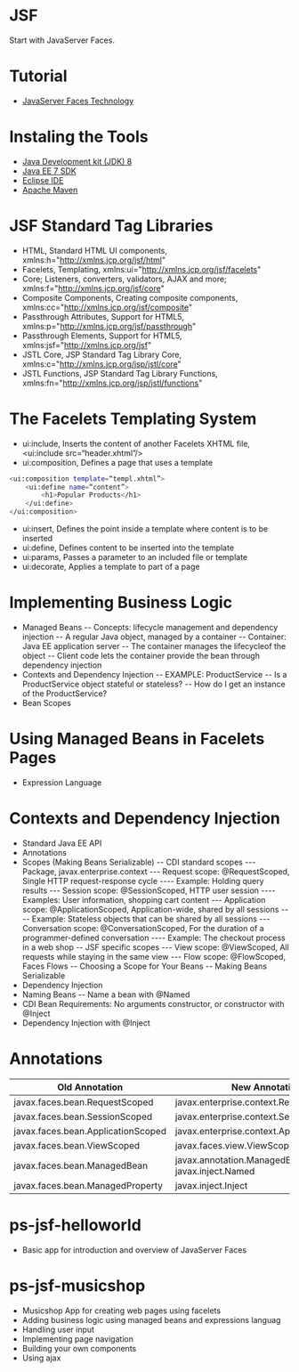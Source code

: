 # JSF
Start with JavaServer Faces.

# Tutorial
- [JavaServer Faces Technology](http://www.oracle.com/technetwork/java/javaee/javaserverfaces-139869.html) 

# Instaling the Tools
- [Java Development kit (JDK) 8](http://www.oracle.com/technetwork/java/javase/downloads/index.html)
- [Java EE 7 SDK](http://www.oracle.com/technetwork/java/javaee/downloads/index.html)
- [Eclipse IDE](http://www.eclipse.org/downloads/packages/eclipse-ide-java-ee-developers/keplersr2)
- [Apache Maven](https://maven.apache.org/download.cgi)


# JSF Standard Tag Libraries
- HTML, Standard HTML UI components, xmlns:h="http://xmlns.jcp.org/jsf/html"
- Facelets, Templating, xmlns:ui="http://xmlns.jcp.org/jsf/facelets"
- Core; Listeners, converters, validators, AJAX and more; xmlns:f="http://xmlns.jcp.org/jsf/core"
- Composite Components, Creating composite components, xmlns:cc="http://xmlns.jcp.org/jsf/composite"
- Passthrough Attributes, Support for HTML5, xmlns:p="http://xmlns.jcp.org/jsf/passthrough"
- Passthrough Elements, Support for HTML5, xmlns:jsf="http://xmlns.jcp.org/jsf"
- JSTL Core, JSP Standard Tag Library Core, xmlns:c="http://xmlns.jcp.org/jsp/jstl/core"
- JSTL Functions, JSP Standard Tag Library Functions, xmlns:fn="http://xmlns.jcp.org/jsp/jstl/functions"

# The Facelets Templating System
- ui:include, Inserts the content of another Facelets XHTML file, <ui:include src=“header.xhtml”/>
- ui:composition, Defines a page that uses a template 
```bash
<ui:composition template=“templ.xhtml”>
	<ui:define name=“content”>
		<h1>Popular Products</h1>
	</ui:define>
</ui:composition>
```
- ui:insert, Defines the point inside a template where content is to be inserted
- ui:define, Defines content to be inserted into the template
- ui:params, Passes a parameter to an included file or template
- ui:decorate, Applies a template to part of a page

# Implementing Business Logic
- Managed Beans
-- Concepts: lifecycle management and dependency injection
-- A regular Java object, managed by a container
-- Container: Java EE application server
-- The container manages the lifecycleof the object
-- Client code lets the container provide the bean through dependency injection
- Contexts and Dependency Injection
-- EXAMPLE: ProductService
-- Is a ProductService object stateful or stateless?
-- How do I get an instance of the ProductService?
- Bean Scopes

# Using Managed Beans in Facelets Pages
- Expression Language

# Contexts and Dependency Injection
- Standard Java EE API
- Annotations
- Scopes (Making Beans Serializable)
-- CDI standard scopes
--- Package, javax.enterprise.context
--- Request scope: @RequestScoped, Single HTTP request-response cycle
---- Example: Holding query results
--- Session scope: @SessionScoped, HTTP user session 
---- Examples: User information, shopping cart content
--- Application scope: @ApplicationScoped, Application-wide, shared by all sessions
---- Example: Stateless objects that can be shared by all sessions
--- Conversation scope: @ConversationScoped, For the duration of a programmer-defined conversation
---- Example: The checkout process in a web shop 
-- JSF specific scopes
--- View scope: @ViewScoped, All requests while staying in the same view
--- Flow scope: @FlowScoped, Faces Flows
-- Choosing a Scope for Your Beans
-- Making Beans Serializable
- Dependency Injection
- Naming Beans
-- Name a bean with @Named
- CDI Bean Requirements: No arguments constructor, or constructor with @Inject
- Dependency Injection with @Inject

# Annotations
| Old Annotation | New Annotation |
| -------------- | -------------- |
| javax.faces.bean.RequestScoped | javax.enterprise.context.RequestScoped |
| javax.faces.bean.SessionScoped | javax.enterprise.context.SessionScoped |
| javax.faces.bean.ApplicationScoped | javax.enterprise.context.ApplicationScoped |
| javax.faces.bean.ViewScoped | javax.faces.view.ViewScoped |
| javax.faces.bean.ManagedBean | javax.annotation.ManagedBean and javax.inject.Named |
| javax.faces.bean.ManagedProperty | javax.inject.Inject |


# ps-jsf-helloworld 
- Basic app for introduction and overview of JavaServer Faces
 
# ps-jsf-musicshop  
-  Musicshop App for creating web pages using facelets
- Adding business logic using managed beans and expressions languag
- Handling user input
- Implementing page navigation
- Building your own components
- Using ajax
